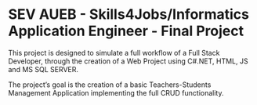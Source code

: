 # SEV AUEB - Skills4Jobs/Informatics Application Engineer - Final Project

This project is designed to simulate a full workflow of a Full Stack Developer, through the creation of a Web Project using C#.NET, HTML, JS and MS SQL SERVER.

The project’s goal is the creation of a basic Teachers-Students Management Application implementing the full CRUD functionality.
